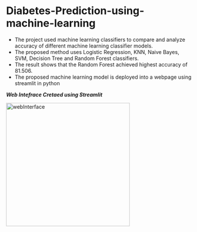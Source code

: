 # Diabetes-Prediction-using-machine-learning
- The project used machine learning classifiers to compare and 
analyze accuracy of different machine learning classifier 
models. 
- The proposed method uses Logistic Regression, 
KNN, Naive Bayes, SVM, Decision Tree and Random 
Forest classifiers. 
- The result shows that the Random Forest 
achieved highest accuracy of 81.506.
- The proposed machine learning model is deployed into a webpage using streamlit in python

_**Web Intefrace Cretaed using Streamlit**_

<img width="336" alt="webInterface" src="https://github.com/tanyagupta2004/Diabetes-Prediction-using-machine-learning/assets/82495563/b3f86262-56d9-4666-9282-7b78cee3c020">

